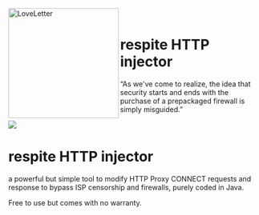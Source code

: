 
<div>
  <img width="220" align="left" src="https://pbs.twimg.com/profile_images/560079833107951617/k1VDVKJT.png" alt="LoveLetter"/>
  <br>
  <h1>respite HTTP injector</h1>
  <p>“As we've come to realize, the idea that security starts and ends with the purchase of a prepackaged firewall is simply misguided.”</p>
</div>

[![](https://img.shields.io/sourceforge/dw/http-injector-plus.svg)](https://sourceforge.net/projects/http-injector-plus/files/latest/download)

# respite HTTP injector
a powerful but simple tool to modify HTTP Proxy CONNECT requests and response to bypass ISP censorship and firewalls, purely coded in Java.

Free to use but comes with no warranty.
